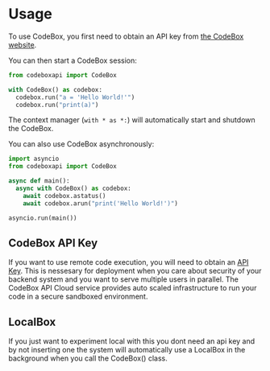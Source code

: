 # Usage

To use CodeBox, you first need to obtain an API key from [the CodeBox website](https://pay.codeboxapi.com/b/00g3e6dZX2fTg0gaEE).

You can then start a CodeBox session:

```python
from codeboxapi import CodeBox

with CodeBox() as codebox:
  codebox.run("a = 'Hello World!'")
  codebox.run("print(a)")
```

The context manager (`with * as *:`) will automatically start and shutdown the CodeBox.

You can also use CodeBox asynchronously:

```python
import asyncio
from codeboxapi import CodeBox

async def main():
  async with CodeBox() as codebox:
    await codebox.astatus()
    await codebox.arun("print('Hello World!')")

asyncio.run(main())
```

## CodeBox API Key

If you want to use remote code execution, you will need to obtain an [API Key](https://pay.codeboxapi.com/b/00g3e6dZX2fTg0gaEE). This is nessesary for deployment when you care about security of your backend system and you want to serve multiple users in parallel. The CodeBox API Cloud service provides auto scaled infrastructure to run your code in a secure sandboxed environment.

## LocalBox

If you just want to experiment local with this you dont need an api key and by not inserting one the system will automatically use a LocalBox in the background when you call the CodeBox() class.
